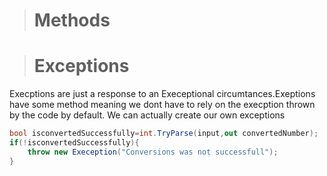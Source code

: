 > # Methods






> # Exceptions
Execptions are just a response to an Execeptional circumtances.Exeptions have some method meaning we dont have to rely on the execption thrown by the code by default. We can actually create our own exceptions

```csharp
bool isconvertedSuccessfully=int.TryParse(input,out convertedNumber);
if(!isconvertedSuccessfully){
    throw new Exeception("Conversions was not successfull");
}

```